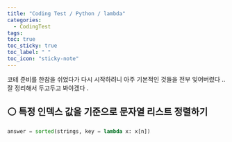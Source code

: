 ```yaml
---
title: "Coding Test / Python / lambda"
categories:
  - CodingTest 
tags:
toc: true
toc_sticky: true
toc_label: " "
toc_icon: "sticky-note"
---
```


코테 준비를 한참을 쉬었다가 다시 시작하려니 아주 기본적인 것들을 전부 잊어버렸다 ..  
잘 정리해서 두고두고 봐야겠다 .  
## ⚪️ 특정 인덱스 값을 기준으로 문자열 리스트 정렬하기
```python
answer = sorted(strings, key = lambda x: x[n])
```